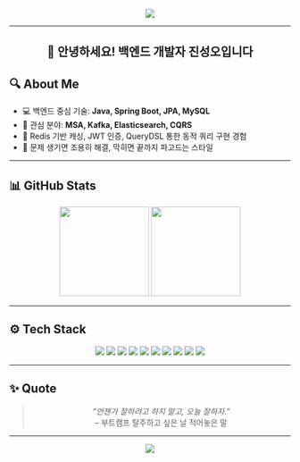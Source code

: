 <!-- 💫 헤더 배너 -->
<p align="center">
  <img src="https://capsule-render.vercel.app/api?type=waving&color=0:1A2980,100:26D0CE&height=200&section=header&text=Welcome%20to%20JinSung's%20GitHub&fontSize=38&fontColor=ffffff" />
</p>

---

<h2 align="center">👋 안녕하세요! 백엔드 개발자 <strong>진성오</strong>입니다</h2>



## 🔍 About Me

- 💻 백엔드 중심 기술: <strong>Java, Spring Boot, JPA, MySQL</strong>
- 🧠 관심 분야: <strong>MSA, Kafka, Elasticsearch, CQRS</strong>
- 🧱 Redis 기반 캐싱, JWT 인증, QueryDSL 통한 동적 쿼리 구현 경험
- 🧵 문제 생기면 조용히 해결, 막히면 끝까지 파고드는 스타일

---

## 📊 GitHub Stats

<p align="center">
  <img src="https://github-readme-stats.vercel.app/api?username=jin-sung-oh&show_icons=true&theme=tokyonight&hide_title=true" height="160px" />
  <img src="https://github-readme-stats.vercel.app/api/top-langs/?username=jin-sung-oh&layout=compact&theme=tokyonight&langs_count=6" height="160px" />
</p>

---

## ⚙️ Tech Stack

<p align="center">
  <img src="https://img.shields.io/badge/Java-007396?style=for-the-badge&logo=java&logoColor=white"/>
  <img src="https://img.shields.io/badge/Spring-6DB33F?style=for-the-badge&logo=spring&logoColor=white"/>
  <img src="https://img.shields.io/badge/SpringBoot-6DB33F?style=for-the-badge&logo=spring-boot&logoColor=white"/>
  <img src="https://img.shields.io/badge/MySQL-4479A1?style=for-the-badge&logo=mysql&logoColor=white"/>
  <img src="https://img.shields.io/badge/JPA-007396?style=for-the-badge&logo=hibernate&logoColor=white"/>
  <img src="https://img.shields.io/badge/QueryDSL-339933?style=for-the-badge"/>
  <img src="https://img.shields.io/badge/Redis-DC382D?style=for-the-badge&logo=redis&logoColor=white"/>
  <img src="https://img.shields.io/badge/JWT-000000?style=for-the-badge&logo=jsonwebtokens&logoColor=white"/>
  <img src="https://img.shields.io/badge/Git-F05032?style=for-the-badge&logo=git&logoColor=white"/>
  <img src="https://img.shields.io/badge/Docker-2496ED?style=for-the-badge&logo=docker&logoColor=white"/>
</p>

---

## ✨ Quote

> <p align="center"><i>“언젠가 잘하려고 하지 말고, 오늘 잘하자.”</i>  
> <br/> – 부트캠프 탈주하고 싶은 날 적어놓은 말</p>

---

<!-- 👣 Footer -->
<p align="center">
  <img src="https://capsule-render.vercel.app/api?type=waving&color=26D0CE&height=120&section=footer"/>
</p>

